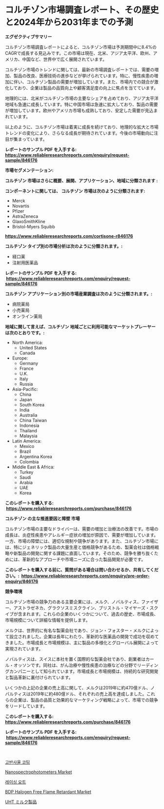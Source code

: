 <p><h1>コルチゾン市場調査レポート、その歴史と2024年から2031年までの予測</h1></p><p><strong>エグゼクティブサマリー</strong></p>
<p><p>コルチゾン市場調査レポートによると、コルチゾン市場は予測期間中に8.4%のCAGRで成長する見込みです。この市場は現在、北米、アジア太平洋、欧州、アメリカ、中国など、世界中で広く展開されています。</p><p>コルチゾン市場のトレンドに関しては、最新の市場調査レポートでは、需要の増加、製品の改良、医療技術の進歩などが挙げられています。特に、慢性疾患の増加に伴い、コルチゾン製品の需要が増加しています。また、市場内での競合が激化しており、企業は製品の品質向上や顧客満足度の向上に焦点を当てています。</p><p>地理的には、北米がコルチゾン市場の主要なシェアを占めており、アジア太平洋地域も急速に成長しています。特に中国市場は急速に拡大しており、製品の需要が増加しています。欧州やアメリカ市場も成熟しており、安定した需要が見込まれています。</p><p>以上のように、コルチゾン市場は着実に成長を続けており、地理的な拡大と市場トレンドの変化により、さらなる成長が期待されています。今後の市場動向に注目が集まっています。</p></p>
<p><strong>レポートのサンプル PDF を入手する: <a href="https://www.reliableresearchreports.com/enquiry/request-sample/846176">https://www.reliableresearchreports.com/enquiry/request-sample/846176</a></strong></p>
<p><strong>市場セグメンテーション:</strong></p>
<p><strong> コルチゾン 市場はさらに概要、展開、アプリケーション、地域に分類されます :</strong></p>
<p><strong>コンポーネントに関しては、 コルチゾン 市場は次のように分類されます: &nbsp;</strong></p>
<p><ul><li>Merck</li><li>Novartis</li><li>Pfizer</li><li>AstraZeneca</li><li>GlaxoSmithKline</li><li>Bristol-Myers Squibb</li></ul></p>
<p><strong><a href="https://www.reliableresearchreports.com/cortisone-r846176">https://www.reliableresearchreports.com/cortisone-r846176</a></strong></p>
<p><strong> コルチゾン タイプ別の市場分析は次のように分類されます。:</strong></p>
<p><ul><li>経口薬</li><li>注射用医薬品</li></ul></p>
<p><strong>レポートのサンプル PDF を入手する: &nbsp;<a href="https://www.reliableresearchreports.com/enquiry/request-sample/846176">https://www.reliableresearchreports.com/enquiry/request-sample/846176</a></strong></p>
<p><strong> コルチゾン アプリケーション別の市場産業調査は次のように分類されます。:</strong></p>
<p><ul><li>病院薬局</li><li>小売薬局</li><li>オンライン薬局</li></ul></p>
<p><strong>地域に関して言えば、コルチゾン 地域ごとに利用可能なマーケットプレーヤーは次のとおりです。:</strong></p>
<p><ul>
    <li>
        North America:
        <ul>
            <li>United States</li>
            <li>Canada</li>
        </ul>
    </li>
    <li>
        Europe:
        <ul>
            <li>Germany</li>
            <li>France</li>
            <li>U.K.</li>
            <li>Italy</li>
            <li>Russia</li>
        </ul>
    </li>
    <li>
        Asia-Pacific:
        <ul>
            <li>China</li>
            <li>Japan</li>
            <li>South Korea</li>
            <li>India</li>
            <li>Australia</li>
            <li>China Taiwan</li>
            <li>Indonesia</li>
            <li>Thailand</li>
            <li>Malaysia</li>
        </ul>
    </li>
    <li>
        Latin America:
        <ul>
            <li>Mexico</li>
            <li>Brazil</li>
            <li>Argentina Korea</li>
            <li>Colombia</li>
        </ul>
    </li>
    <li>
        Middle East & Africa:
        <ul>
            <li>Turkey</li>
            <li>Saudi</li>
            <li>Arabia</li>
            <li>UAE</li>
            <li>Korea</li>
        </ul>
    </li>
    </ul></p>
<p><strong>このレポートを購入する: &nbsp;<a href="https://www.reliableresearchreports.com/purchase/846176">https://www.reliableresearchreports.com/purchase/846176</a></strong></p>
<p><strong>コルチゾン の主な推進要因と障壁 市場</strong></p>
<p><p>コルチゾン市場の主要なドライバーは、需要の増加と治療法の改善です。市場の成長は、炎症性疾患やアレルギー症状の増加が原因で、需要が増加しています。一方、市場の障壁には、適切な規制や競争があります。また、コルチゾン市場には、特にジェネリック製品の大量生産と価格競争があるため、製薬会社は価格戦略や新製品の開発に関する課題に直面しています。そのため、競争を勝ち抜くためには、革新的なアプローチや市場ニーズに合った製品開発が必要です。</p></p>
<p><strong>このレポートを購入する前に、質問がある場合は問い合わせるか、共有してください。:&nbsp; <a href="https://www.reliableresearchreports.com/enquiry/pre-order-enquiry/846176">https://www.reliableresearchreports.com/enquiry/pre-order-enquiry/846176</a></strong></p>
<p><strong>競争環境</strong></p>
<p><p>コルチゾン市場の競争力のある主要企業には、メルク、ノバルティス、ファイザー、アストラゼネカ、グラクソスミスクライン、ブリストル・マイヤーズ・スクイブが含まれます。これらの企業のいくつかについて、過去の歴史、市場成長、市場規模について詳細な情報を提供します。</p><p>メルクは、世界的に有名な製薬会社であり、ジョン・フォスター・メルクによって設立されました。企業は長年にわたり、革新的な医薬品の開発で成功を収めてきました。市場成長と市場規模は、主に製品の多様化とグローバル展開によって実現されています。</p><p>ノバルティスは、スイスに本社を置く国際的な製薬会社であり、創業者はカール・オッソンです。同社は、がん治療や慢性疾患の治療などの分野でリーディングカンパニーとして知られています。市場成長と市場規模は、持続的な研究開発と製品革新に裏付けられています。</p><p>いくつかの上記の企業の売上高に関して、メルクは2019年に約470億ドル、ノバルティスは2019年に約480億ドル、それぞれの売上高を達成しました。これらの企業は、製品の品質と効果的なマーケティング戦略によって、市場での競争をリードしています。</p></p>
<p><strong>このレポートを購入する: &nbsp; <a href="https://www.reliableresearchreports.com/purchase/846176">https://www.reliableresearchreports.com/purchase/846176</a></strong></p>
<p><strong>レポートのサンプル PDF を入手する: &nbsp;<a href="https://www.reliableresearchreports.com/enquiry/request-sample/846176">https://www.reliableresearchreports.com/enquiry/request-sample/846176</a></strong><strong></strong></p>
<p>&nbsp;</p>
<p><p><a href="https://github.com/Tristiarton768456/Market-Research-Report-List-1/blob/main/446662641718.md">고반사율 코팅</a></p><p><a href="https://github.com/bobicer/Market-Research-Report-List-3/blob/main/nanospectrophotometers-market.md">Nanospectrophotometers Market</a></p><p><a href="https://github.com/novabrown3/Market-Research-Report-List-1/blob/main/998847841719.md">레이싱 요트</a></p><p><a href="https://issuu.com/reportprime-2/docs/bdp-halogen-free-flame-retardant-market-size-2030.">BDP Halogen Free Flame Retardant Market</a></p><p><a href="https://github.com/AylinBeier/Market-Research-Report-List-1/blob/main/833041345846.md">UHT ミルク製品</a></p></p>
